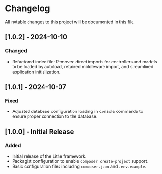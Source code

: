 # Changelog

All notable changes to this project will be documented in this file.

## [1.0.2] - 2024-10-10

### Changed
- Refactored index file: Removed direct imports for controllers and models to be loaded by autoload, retained middleware import, and streamlined application initialization.

## [1.0.1] - 2024-10-07

### Fixed
- Adjusted database configuration loading in console commands to ensure proper connection to the database.

## [1.0.0] - Initial Release

### Added
- Initial release of the Lithe framework.
- Packagist configuration to enable `composer create-project` support.
- Basic configuration files including `composer.json` and `.env.example`.
